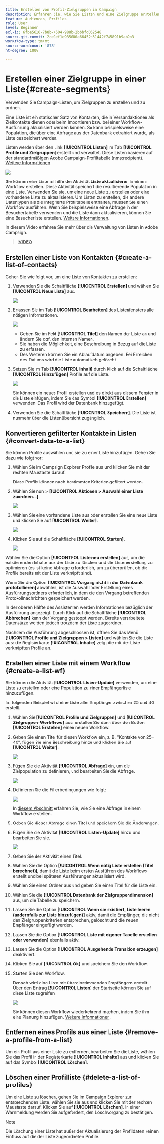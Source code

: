 ```yaml
---
title: Erstellen von Profil-Zielgruppen in Campaign
description: Erfahren Sie, wie Sie Listen und eine Zielgruppe erstellen
feature: Audiences, Profiles
role: User
level: Beginner
exl-id: 6fbe5616-7b8b-4504-988b-2bbbfd062548
source-git-commit: 2ce1ef1e935080a66452c31442f745891b9ab9b3
workflow-type: tm+mt
source-wordcount: '878'
ht-degree: 100%

---
```


# Erstellen einer Zielgruppe in einer Liste{#create-segments}

Verwenden Sie Campaign-Listen, um Zielgruppen zu erstellen und zu ordnen.

Eine Liste ist ein statischer Satz von Kontakten, die in Versandaktionen als Zielkontakte dienen oder beim Importieren bzw. bei einer Workflow-Ausführung aktualisiert werden können. So kann beispielsweise eine Population, die über eine Abfrage aus der Datenbank extrahiert wurde, als Liste gespeichert werden.

Listen werden über den Link **[!UICONTROL Listen]** im Tab **[!UICONTROL Profile und Zielgruppen]** erstellt und verwaltet. Diese Listen basieren auf der standardmäßigen Adobe Campaign-Profiltabelle (nms:recipient). [Weitere Informationen](../dev/datamodel.md#ootb-profiles.md)

![](assets/list-dashboard.png)

Sie können eine Liste mithilfe der Aktivität **Liste aktualisieren** in einem Workflow erstellen. Diese Aktivität speichert die resultierende Population in eine Liste. Verwenden Sie sie, um eine neue Liste zu erstellen oder eine vorhandene Liste zu aktualisieren. Um Listen zu erstellen, die andere Datentypen als die integrierte Profiltabelle enthalten, müssen Sie einen Workflow ausführen. Wenn Sie beispielsweise eine Abfrage in der Besuchertabelle verwenden und die Liste dann aktualisieren, können Sie eine Besucherliste erstellen. [Weitere Informationen](#create-a-list-wf).

In diesem Video erfahren Sie mehr über die Verwaltung von Listen in Adobe Campaign.

>[!VIDEO](https://video.tv.adobe.com/v/334909?quality=12)


## Erstellen einer Liste von Kontakten {#create-a-list-of-contacts}

Gehen Sie wie folgt vor, um eine Liste von Kontakten zu erstellen:

1. Verwenden Sie die Schaltfläche **[!UICONTROL Erstellen]** und wählen Sie **[!UICONTROL Neue Liste]** aus.

   ![](assets/new-list.png)

1. Erfassen Sie im Tab **[!UICONTROL Bearbeiten]** des Listenfensters alle nötigen Informationen.

   ![](assets/list-details.png)

   * Geben Sie im Feld **[!UICONTROL Titel]** den Namen der Liste an und ändern Sie ggf. den internen Namen.
   * Sie haben die Möglichkeit, eine Beschreibung in Bezug auf die Liste zu erfassen.
   * Des Weiteren können Sie ein Ablaufdatum angeben. Bei Erreichen des Datums wird die Liste automatisch gelöscht.


1. Setzen Sie im Tab **[!UICONTROL Inhalt]** durch Klick auf die Schaltfläche **[!UICONTROL Hinzufügen]** Profile auf die Liste.

   ![](assets/add-profiles-to-a-list.png)

   Sie können ein neues Profil erstellen und es direkt aus diesem Fenster in die Liste einfügen, indem Sie das Symbol **[!UICONTROL Erstellen]** verwenden. Das Profil wird der Datenbank hinzugefügt.

1. Verwenden Sie die Schaltfläche **[!UICONTROL Speichern]**. Die Liste ist nunmehr über die Listenübersicht zugänglich.


## Konvertieren gefilterter Kontakte in Listen {#convert-data-to-a-list}

Sie können Profile auswählen und sie zu einer Liste hinzufügen. Gehen Sie dazu wie folgt vor:

1. Wählen Sie im Campaign Explorer Profile aus und klicken Sie mit der rechten Maustaste darauf.

   Diese Profile können nach bestimmten Kriterien gefiltert werden.

1. Wählen Sie nun > **[!UICONTROL Aktionen > Auswahl einer Liste zuordnen...]**.

   ![](assets/add-selection-to-a-list.png)

1. Wählen Sie eine vorhandene Liste aus oder erstellen Sie eine neue Liste und klicken Sie auf **[!UICONTROL Weiter]**.

   ![](assets/select-the-list.png)

1. Klicken Sie auf die Schaltfläche **[!UICONTROL Starten]**.

   ![](assets/record-a-list.png)

Wählen Sie die Option **[!UICONTROL Liste neu erstellen]** aus, um die existierenden Inhalte aus der Liste zu löschen und die Listenerstellung zu optimieren (es ist keine Abfrage erforderlich, um zu überprüfen, ob die Profile bereits mit der Liste verknüpft sind).

Wenn Sie die Option **[!UICONTROL Vorgang nicht in der Datenbank protokollieren]** abwählen, ist die Auswahl oder Erstellung eines Ausführungsordners erforderlich, in dem die den Vorgang betreffenden Protokollnachrichten gespeichert werden.

In der oberen Hälfte des Assistenten werden Informationen bezüglich der Ausführung angezeigt. Durch Klick auf die Schaltfläche **[!UICONTROL Abbrechen]** kann der Vorgang gestoppt werden. Bereits verarbeitete Datensätze werden jedoch trotzdem der Liste zugeordnet.

Nachdem die Ausführung abgeschlossen ist, öffnen Sie das Menü **[!UICONTROL Profile und Zielgruppen > Listen]** und wählen Sie die Liste aus: die Registerkarte **[!UICONTROL Inhalte]** zeigt die mit der Liste verknüpften Profile an.


## Erstellen einer Liste mit einem Workflow  {#create-a-list-wf}

Sie können die Aktivität **[!UICONTROL Listen-Update]** verwenden, um eine Liste zu erstellen oder eine Population zu einer Empfängerliste hinzuzufügen.

Im folgenden Beispiel wird eine Liste aller Empfänger zwischen 25 und 40 erstellt.

1. Wählen Sie **[!UICONTROL Profile und Zielgruppen]** und **[!UICONTROL Zielgruppen-Workflows]** aus, erstellen Sie dann über den Button **[!UICONTROL Erstellen]** einen neuen Workflow.
1. Geben Sie einen Titel für diesen Workflow ein, z. B. &quot;Kontakte von 25–40&quot;, fügen Sie eine Beschreibung hinzu und klicken Sie auf **[!UICONTROL Weiter]**.

   ![](assets/targeting-wf-sample.png)

1. Fügen Sie die Aktivität **[!UICONTROL Abfrage]** ein, um die Zielpopulation zu definieren, und bearbeiten Sie die Abfrage.

   ![](assets/targeting-wf-edit-query.png)

1. Definieren Sie die Filterbedingungen wie folgt:

   ![](assets/targeting-wf-age-filter.png)

   In [diesem Abschnitt](https://experienceleague.adobe.com/docs/campaign/automation/workflows/wf-activities/targeting-activities/query.html?lang=de) erfahren Sie, wie Sie eine Abfrage in einem Workflow erstellen.

1. Geben Sie dieser Abfrage einen Titel und speichern Sie die Änderungen.
1. Fügen Sie die Aktivität **[!UICONTROL Listen-Update]** hinzu und bearbeiten Sie sie.

   ![](assets/list-update-activity.png)

1. Geben Sie der Aktivität einen Titel.
1. Wählen Sie die Option **[!UICONTROL Wenn nötig Liste erstellen (Titel berechnet)]**, damit die Liste beim ersten Ausführen des Workflows erstellt und bei späteren Ausführungen aktualisiert wird.
1. Wählen Sie einen Ordner aus und geben Sie einen Titel für die Liste ein.
1. Wählen Sie die **[!UICONTROL Datenbank der Zielgruppendimension]** aus, um die Tabelle zu speichern.
1. Lassen Sie die Option **[!UICONTROL Wenn sie existiert, Liste leeren (andernfalls zur Liste hinzufügen)]** aktiv, damit die Empfänger, die nicht den Zielgruppenkriterien entsprechen, gelöscht und die neuen Empfänger eingefügt werden.
1. Lassen Sie die Option **[!UICONTROL Liste mit eigener Tabelle erstellen oder verwenden]** ebenfalls aktiv.
1. Lassen Sie die Option **[!UICONTROL Ausgehende Transition erzeugen]** deaktiviert.
1. Klicken Sie auf **[!UICONTROL Ok]** und speichern Sie den Workflow.
1. Starten Sie den Workflow.

   Danach wird eine Liste mit übereinstimmenden Empfängern erstellt. Über den Eintrag **[!UICONTROL Listen]** der Startseite können Sie auf diese Liste zugreifen.

   ![](assets/access-new-list.png)

   Sie können diesen Workflow wiederkehrend machen, indem Sie ihm eine Planung hinzufügen. [Weitere Informationen](https://experienceleague.adobe.com/docs/campaign/automation/workflows/wf-activities/flow-control-activities/scheduler.html?lang=de).

## Entfernen eines Profils aus einer Liste {#remove-a-profile-from-a-list}

Um ein Profil aus einer Liste zu entfernen, bearbeiten Sie die Liste, wählen Sie das Profil in der Registerkarte **[!UICONTROL Inhalte]** aus und klicken Sie auf das Symbol **[!UICONTROL Löschen]**.

## Löschen einer Profilliste {#delete-a-list-of-profiles}

Um eine Liste zu löschen, gehen Sie im Campaign Explorer zur entsprechenden Liste, wählen Sie sie aus und klicken Sie mit der rechten Maustaste darauf. Klicken Sie auf **[!UICONTROL Löschen]**. In einer Warnmeldung werden Sie aufgefordert, den Löschvorgang zu bestätigen.

>[!NOTE]
>
>Die Löschung einer Liste hat außer der Aktualisierung der Profildaten keinen Einfluss auf die der Liste zugeordneten Profile.
